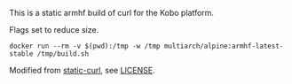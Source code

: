 This is a static armhf build of curl for the Kobo platform.

Flags set to reduce size.

`docker run --rm -v $(pwd):/tmp -w /tmp multiarch/alpine:armhf-latest-stable /tmp/build.sh`

Modified from [static-curl](https://github.com/moparisthebest/static-curl), see [LICENSE](LICENSE).